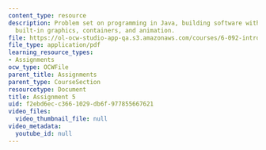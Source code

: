 ```yaml
---
content_type: resource
description: Problem set on programming in Java, building software with objects, Java's
  built-in graphics, containers, and animation.
file: https://ol-ocw-studio-app-qa.s3.amazonaws.com/courses/6-092-introduction-to-programming-in-java-january-iap-2010/f2ebd6ecc3661029db6f977855667621_MIT6_092IAP10_assn05.pdf
file_type: application/pdf
learning_resource_types:
- Assignments
ocw_type: OCWFile
parent_title: Assignments
parent_type: CourseSection
resourcetype: Document
title: Assignment 5
uid: f2ebd6ec-c366-1029-db6f-977855667621
video_files:
  video_thumbnail_file: null
video_metadata:
  youtube_id: null
---
```

